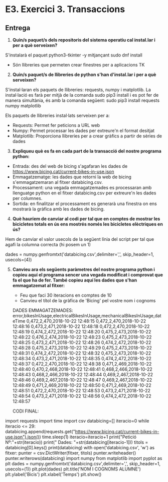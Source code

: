 # E3. Exercici 3. Transaccions

## Entrega

1. **Quin/s paquet/s dels repositoris del sistema operatiu cal instal.lar i per a què serveixen?**

S'instalarà el paquet python3-tkinter -y mitjançant sudo dnf install

- Són llibreries que permeten crear finestres per a aplicacions TK

2. **Quin/s paquet/s de llibreries de python s'han d'instal.lar i per a què serveixen?** 

S'instal·laran els paquets de llibreries: requests, numpy i matplotlib. La instal·lació es farà per mitjà de la comanda sudo pip3 install i es pot fer de manera simultània, és amb la comanda següent: sudo pip3 install requests numpy matplotlib

Els paquets de llibreries instal·lats serveixen per a:

- Requests: Permet fer peticions a URL web
- Numpy: Permet processar les dades per extreure'n el format desitjat
- Matplotlib: Proporciona llibreries per a crear gràfics a partir de sèries de dades


3. **Expliqueu què es fa en cada part de la transacció del nostre programa python:**

- Entrada: des del web de bicing s'agafaran les dades de https://www.bicing.cat/current-bikes-in-use.json
- Emmagatzematge: les dades que retorni la web de bicing s'emmagatzemaran al fitxer databicing.csv.
- Processament: una vegada emmagatzemades es processaran amb llenguatge python en el fitxer databicing.csv per extreure'n les dades per columnes.
- Sortida: en finalitzar el processament es generarà una finestra on ens mostrarà la gràfica amb les dades de bicing.

4. **Què hauríem de canviar al codi per tal que en comptes de mostrar les bicicletes totals en ús ens mostrés només les bicicletes elèctriques en ús?**

Hem de canviar el valor usecols de la següent línia del script per tal que agafi la columna correcta (hi posem un 1)

dades = numpy.genfromtxt('databicing.csv',delimiter=',', skip_header=1, usecols=(4))

5. **Canvieu ara els següents paràmetres del nostre programa python i copieu aquí el programa sencer una vegada modificat i comprovat que fa el que ha de fer. També copieu aquí les dades que s'han emmagatzemat al fitxer:**

   - Feu que faci 30 iteracions en comptes de 10
   - Canvieu el títol de la gràfica de 'Bicing' pel vostre nom i cognoms

	DADES EMMAGATZEMADES:
error,bikesInUsage,electricalBikesInUsage,mechanicalBikesInUsage,dateTime
0,472,2,470,2018-10-22 12:48:15
0,472,2,470,2018-10-22 12:48:16
0,473,2,471,2018-10-22 12:48:18
0,472,2,470,2018-10-22 12:48:19
0,474,2,472,2018-10-22 12:48:20
0,475,2,473,2018-10-22 12:48:22
0,476,2,474,2018-10-22 12:48:23
0,475,2,473,2018-10-22 12:48:25
0,473,2,471,2018-10-22 12:48:26
0,474,2,472,2018-10-22 12:48:28
0,475,2,473,2018-10-22 12:48:29
0,475,2,473,2018-10-22 12:48:31
0,474,2,472,2018-10-22 12:48:32
0,475,2,473,2018-10-22 12:48:34
0,473,2,471,2018-10-22 12:48:35
0,474,2,472,2018-10-22 12:48:37
0,472,2,470,2018-10-22 12:48:38
0,471,2,469,2018-10-22 12:48:40
0,470,2,468,2018-10-22 12:48:41
0,468,2,466,2018-10-22 12:48:43
0,468,2,466,2018-10-22 12:48:44
0,469,2,467,2018-10-22 12:48:46
0,469,2,467,2018-10-22 12:48:47
0,469,2,467,2018-10-22 12:48:49
0,471,2,469,2018-10-22 12:48:50
0,471,2,469,2018-10-22 12:48:51
0,472,2,470,2018-10-22 12:48:53
0,473,2,471,2018-10-22 12:48:54
0,473,2,471,2018-10-22 12:48:56
0,474,2,472,2018-10-22 12:48:57

	
	CODI FINAL:

import requests
import time
import csv
databicing=[]
iteracio=0
while iteracio <= 29:
	databicing.append(requests.get("https://www.bicing.cat/current-bikes-in-use.json").json())
	time.sleep(1)
	iteracio=iteracio+1
	print("Petició Nº:"+str(iteracio))
	print("  Dades: "+str(databicing[iteracio-1]))
titols = databicing[0].keys()
print(databicing)
with open('databicing.csv', 'w') as fitxer:
    punter = csv.DictWriter(fitxer, titols)
    punter.writeheader()
    punter.writerows(databicing)
import numpy
from matplotlib import pyplot as plt
dades = numpy.genfromtxt('databicing.csv',delimiter=',', skip_header=1, usecols=(1))
plt.plot(dades)
plt.title('NOM I COGNOMS ALUMNE')
plt.ylabel('Bicis')
plt.xlabel('Temps')
plt.show()
